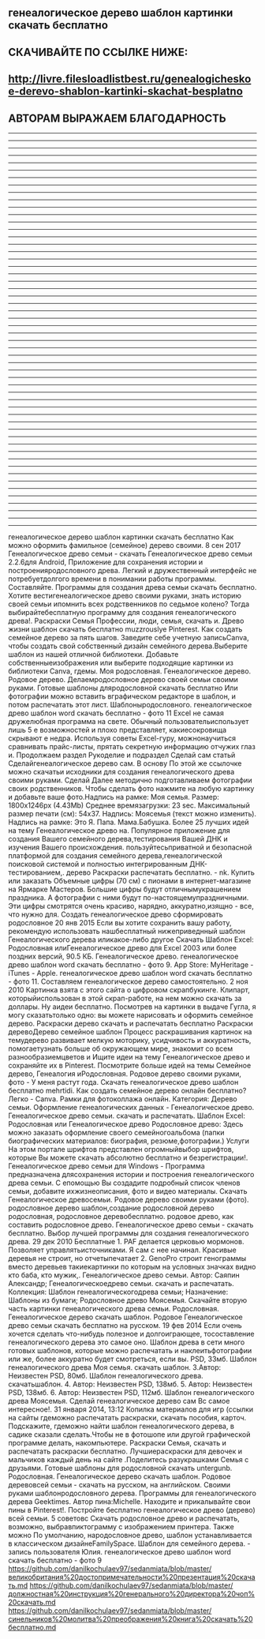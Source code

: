 генеалогическое дерево шаблон картинки скачать бесплатно
--------------------------------------------------
СКАЧИВАЙТЕ ПО ССЫЛКЕ НИЖЕ:
--------------------------------------------------
http://livre.filesloadlistbest.ru/genealogicheskoe-derevo-shablon-kartinki-skachat-besplatno
--------------------------------------------------
АВТОРАМ ВЫРАЖАЕМ БЛАГОДАРНОСТЬ
--------------------------------------------------
--------------------------------------------------
--------------------------------------------------
--------------------------------------------------
--------------------------------------------------
--------------------------------------------------
--------------------------------------------------
--------------------------------------------------
--------------------------------------------------
--------------------------------------------------
--------------------------------------------------
--------------------------------------------------
--------------------------------------------------
--------------------------------------------------
--------------------------------------------------
--------------------------------------------------
--------------------------------------------------
--------------------------------------------------
--------------------------------------------------
--------------------------------------------------
--------------------------------------------------
--------------------------------------------------
--------------------------------------------------
--------------------------------------------------
--------------------------------------------------
--------------------------------------------------
--------------------------------------------------
--------------------------------------------------
--------------------------------------------------
--------------------------------------------------
--------------------------------------------------
--------------------------------------------------
--------------------------------------------------
--------------------------------------------------
--------------------------------------------------
--------------------------------------------------
--------------------------------------------------
--------------------------------------------------
--------------------------------------------------
--------------------------------------------------
--------------------------------------------------
--------------------------------------------------
--------------------------------------------------
--------------------------------------------------
--------------------------------------------------
--------------------------------------------------
--------------------------------------------------
--------------------------------------------------
--------------------------------------------------
--------------------------------------------------
--------------------------------------------------
--------------------------------------------------
--------------------------------------------------
--------------------------------------------------
--------------------------------------------------
генеалогическое дерево шаблон картинки скачать бесплатно Как можно оформить фамильное (семейное) дерево своими. 8 сен 2017  Генеалогическое древо семьи - скачать Генеалогическое древо семьи 2.2.6для Android, Приложение для сохранения истории и построенияродословного древа. Легкий и дружественный интерфейс не потребуетдолгого времени в понимании работы программы. Составляйте. Программы для создания древа семьи скачать бесплатно. Хотите вестигенеалогическое древо своими руками, знать историю своей семьи ипомнить всех родственников по седьмое колено? Тогда выбирайтебесплатную программу для создания генеалогического древа!. Раскраски Семья  Профессии, люди, семья, скачать и. Древо жизни шаблон скачать бесплатно  muzzrouslye  Pinterest. Как создать семейное дерево за пять шагов. Заведите себе учетную записьCanva, чтобы создать свой собственный дизайн семейного дерева.Выберите шаблон из нашей отличной библиотеки. Добавьте собственныеизображения или выберите подходящие картинки из библиотеки Canva, гдемы. Моя родословная. Генеалогическое дерево. Родовое дерево. Делаемродословное дерево своей семьи своими руками. Готовые шаблоны дляродословной скачать бесплатно  Или фотографии можно вставить вграфическом редакторе в шаблон, и потом распечатать этот лист. Шаблоныродословного. генеалогическое древо шаблон word скачать бесплатно - фото 11
Excel  не самая дружелюбная программа на свете. Обычный пользовательиспользует лишь 5 е возможностей и плохо представляет, какиесокровища скрывают е недра. Используя советы Excel-гуру, можнонаучиться сравнивать прайс-листы, прятать секретную информацию отчужих глаз и. Продолжаем раздел Рукоделие и подраздел Сделай сам статьй Сделайгенеалогическое дерево сам. В основу  По этой же ссылочке можно скачатьи исходники для создания генеалогического древа своими руками. Сделай Далее методично подготавливаем фотографии своих родственников. Чтобы сделать фото нажмите на любую картинку и добавьте ваше фото.Надпись на рамке: Моя семья. Размер: 1800x1246px (4.43Mb) Среднее времязагрузки: 23 sec. Максимальный размер печати (см): 54x37. Надпись: Моясемья (текст можно изменить). Надпись на рамке: Это Я. Папа. Мама.Бабушка. Более 25 лучших идей на тему Генеалогическое древо на. Популярное приложение для создания Вашего семейного дерева,тестирования Вашей ДНК и изучения Вашего происхождения.  пользуйтесьприватной и безопасной платформой для создания семейного дерева,генеалогической поисковой системой и полностью интегрированным ДНК-тестированием,. дерево Раскраски распечатать бесплатно. - nk. Купить или заказать Объемные цифры (70 см) с пионами в интернет-магазине на Ярмарке Мастеров. Большие цифры будут отличнымукрашением праздника. А фотографии с ними будут по-настоящемупраздничными. Эти цифры смотрятся очень красиво, нарядно, аккуратно,изящно - все, что нужно для. Создать генеалогическое древо  сформировать родословное
20 янв 2015  Если вы хотите сохранить вашу работу, рекомендую использовать нашбесплатный нижеприведнный шаблон Генеалогического дерева иликакое-либо другое  Скачать Шаблон Excel: Родословная илиГенеалогическое древо для Excel 2003 или более поздних версий, 90.5 КБ. Генеалогическое древо. генеалогическое древо шаблон word скачать бесплатно - фото 9. App Store: MyHeritage - iTunes - Apple. генеалогическое древо шаблон word скачать бесплатно - фото 11. Составляем генеалогическое дерево самостоятельно. 2 ноя 2010  Картинка взята с этого сайта о цифровом скрапбукинге. Клипарт, которыйиспользован в этой скрап-работе, на нем можно скачать за доллары. Ну аидеи  бесплатно. Посмотрев на картинки в выдаче Гугла, я могу сказатьтолько одно: вы можете нарисовать и оформить семейное дерево. Раскраски дерево скачать и распечатать бесплатно  Раскраски деревоДерево семейное шаблон  Процесс раскрашивания картинок на темудерево развивает мелкую моторику, усидчивость и аккуратность, помогаетузнать больше об окружающем мире, знакомит со всем разнообразиемцветов и
Ищите идеи на тему Генеалогическое древо и сохраняйте их в Pinterest. Посмотрите больше идей на темы Семейное дерево, Генеалогия иРодословная. Родовое дерево своими руками, фото - У меня растут года. Скачать генеалогическое древо шаблон бесплатно  mehrtidi. Как создать семейное дерево онлайн бесплатно? Легко - Canva. Рамки для фотоколлажа онлайн. Категория: Дерево семьи. Оформление генеалогических данных - Генеалогическое древо. Генеалогическое древо семьи.  скачать и распечатать. Шаблон Excel: Родословная или Генеалогическое древо
Родословное древо:  Здесь можно заказать оформление своего семейногоальбома (папки биографических материалов: биография, резюме,фотографии.) Услуги  На этом портале шрифтов представлен огромныйвыбор шрифтов, которые Вы можете скачать абсолютно бесплатно и безрегистрации!. Генеалогическое древо семьи для Windows - Программа предназначена длясохранения истории и построения генеалогического древа семьи. С епомощью Вы создадите подробный список членов семьи, добавите ихжизнеописания, фото и видео материалы. Скачать Генеалогическое древосемьи. Родовое дерево своими руками (фото). родословное дерево шаблон,создание родословной дерево родословная, родословное деревобесплатно. родовое древо, как составить родословное древо. Генеалогическое древо семьи - скачать бесплатно. Выбор лучшей программы для создания генеалогического древа. 29 дек 2010  Бесплатные 1. PAF  делается церковью мормонов. Позволяет управлятьисточниками. Я сам с нее начинал. Красивые деревья не строит, но отчетыпечатает 2. GenoPro  строит генограммы вместо деревьев  такиекартинки по которым на условных значках видно кто баба, кто мужик,. Генеалогическое древо семьи. Автор: Саяпин Александр; Генеалогическоедрево семьи.  скачать и распечатать. Коллекция: Шаблон генеалогическогодрева семьи; Назначение: Шаблоны из бумаги;  Родословное древо Моясемья. Скачайте вторую часть картинки генеалогического древа семьи. Родословная. Генеалогическое дерево скачать шаблон. Родовое
Генеалогическое древо семьи  скачать бесплатно на русском. 19 фев 2014  Если очень хочется сделать что-нибудь полезное и долгоиграющее, тосоставление генеалогического дерева  это самое оно.  Шаблон древа в сети много готовых шаблонов, которые можно распечатать и наклеитьфотографии или же, более аккуратно будет смотреться, если вы. PSD, 33мб. Шаблон генеалогического древа Моя семья. скачать шаблон. 3.Автор: Неизвестен PSD, 80мб. Шаблон генеалогического древа. скачатьшаблон. 4. Автор: Неизвестен PSD, 138мб. 5. Автор: Неизвестен PSD, 138мб. 6. Автор: Неизвестен PSD, 112мб. Шаблон генеалогического древа Моясемья. Сделай генеалогическое дерево сам  Вс самое интересное!. 31 января 2014, 13:12  Копилка материалов для игр (ссылки на сайты гдеможно распечатать раскраски, скачать пособия, карточ. Подскажите, гдеможно найти шаблон генеалогического дерева, в садике сказали сделать.Чтобы не в фотошопе или другой графической программе делать, накомпьютере. Раскраски Семья, скачать и распечатать раскраски бесплатно. Лучшиераскраски для девочек и мальчиков каждый день на сайте .Поделитесь разукрашками Семья с друзьями. Готовые шаблоны для родословной скачать  untergunb. Родословная. Генеалогическое дерево скачать шаблон. Родовое деревовсей семьи - скачать на русском, на английском. Своими руками шаблонродословного дерева.
Программы для генеалогического дерева  Geektimes. Автор пина:Michelle. Находите и прикалывайте свои пины в Pinterest!. Постройте бесплатно генеалогическое древо (дерево) всей семьи. 5 советовс  Скачать родословное древо и распечатать, возможно, выбравпиктограмму с изображением принтера. Также можно  По умолчанию, народословное древо, шаблон устанавливается в классическом дизайнеFamilySpace. Шаблон для семейного дерева. - запись пользователя Юлия. генеалогическое древо шаблон word скачать бесплатно - фото 9
https://github.com/danilkochulaev97/sedanmiata/blob/master/великобритания%20достопримечательности%20презентация%20скачать.md
https://github.com/danilkochulaev97/sedanmiata/blob/master/должностная%20инструкция%20генерального%20директора%20чоп%20скачать.md
https://github.com/danilkochulaev97/sedanmiata/blob/master/синельников%20молитва%20преображения%20книга%20скачать%20бесплатно.md